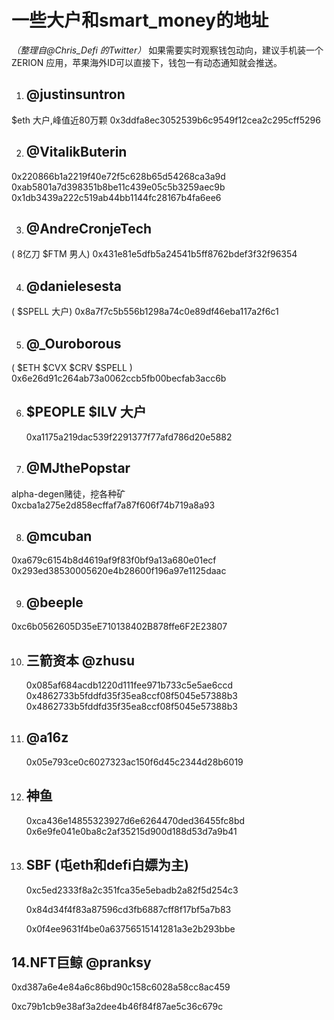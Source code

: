 # 一些大户和smart_money的地址

 *（整理自@Chris_Defi 的Twitter）*
如果需要实时观察钱包动向，建议手机装一个 ZERION 应用，苹果海外ID可以直接下，钱包一有动态通知就会推送。

1. ## @justinsuntron

  $eth 大户,峰值近80万颗 0x3ddfa8ec3052539b6c9549f12cea2c295cff5296 

2. ## @VitalikButerin

  0x220866b1a2219f40e72f5c628b65d54268ca3a9d 0xab5801a7d398351b8be11c439e05c5b3259aec9b 0x1db3439a222c519ab44bb1144fc28167b4fa6ee6

3. ## @AndreCronjeTech

  ( 8亿刀 $FTM 男人) 0x431e81e5dfb5a24541b5ff8762bdef3f32f96354 

4. ## @danielesesta

  ( $SPELL 大户) 0x8a7f7c5b556b1298a74c0e89df46eba117a2f6c1 

5. ## @_Ouroborous

  ( $ETH $CVX $CRV $SPELL ) 0x6e26d91c264ab73a0062ccb5fb00becfab3acc6b

6. ## $PEOPLE $ILV 大户 

   0xa1175a219dac539f2291377f77afd786d20e5882 

7. ## @MJthePopstar

  alpha-degen赌徒，挖各种矿 0xcba1a275e2d858ecffaf7a87f606f74b719a8a93 

8. ## @mcuban

  0xa679c6154b8d4619af9f83f0bf9a13a680e01ecf 0x293ed38530005620e4b28600f196a97e1125daac

9. ## @beeple

  0xc6b0562605D35eE710138402B878ffe6F2E23807 

10. ## 三箭资本 @zhusu

    0x085af684acdb1220d111fee971b733c5e5ae6ccd 0x4862733b5fddfd35f35ea8ccf08f5045e57388b3 0x4862733b5fddfd35f35ea8ccf08f5045e57388b3 

11. ## @a16z

    0x05e793ce0c6027323ac150f6d45c2344d28b6019

12. ## 神鱼 

    0xca436e14855323927d6e6264470ded36455fc8bd 0x6e9fe041e0ba8c2af35215d900d188d53d7a9b41 

13. ## SBF (屯eth和defi白嫖为主)

    0xc5ed2333f8a2c351fca35e5ebadb2a82f5d254c3 

    0x84d34f4f83a87596cd3fb6887cff8f17bf5a7b83 

    0x0f4ee9631f4be0a63756515141281a3e2b293bbe

## 14.NFT巨鲸 @pranksy

0xd387a6e4e84a6c86bd90c158c6028a58cc8ac459 

0xc79b1cb9e38af3a2dee4b46f84f87ae5c36c679c
